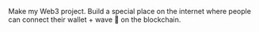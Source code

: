 Make my Web3 project. 
Build a special place on the internet where people can connect their wallet + wave 👋 on the blockchain.

